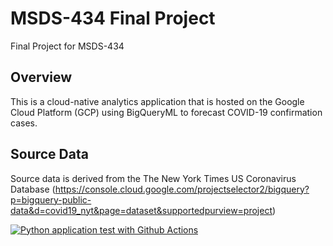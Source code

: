 # MSDS-434 Final Project

Final Project for MSDS-434

## Overview
This is a cloud-native analytics application that is hosted on the Google Cloud Platform (GCP) using BigQueryML to forecast COVID-19 confirmation cases.

## Source Data
Source data is derived from the The New York Times US Coronavirus Database (https://console.cloud.google.com/projectselector2/bigquery?p=bigquery-public-data&d=covid19_nyt&page=dataset&supportedpurview=project)

[![Python application test with Github Actions](https://github.com/szhang12345/MSDS-434/actions/workflows/main.yml/badge.svg)](https://github.com/szhang12345/MSDS-434/actions/workflows/main.yml)
